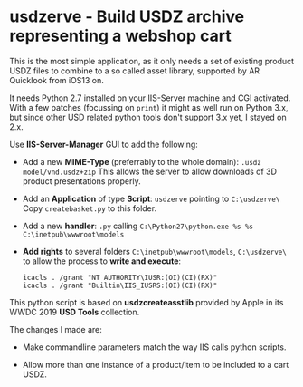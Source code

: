 # usdzerve - Build USDZ archive representing a webshop cart

This is the most simple application, as it only needs a set of existing product USDZ files to combine to a so called asset library, supported by AR Quicklook from iOS13 on.

It needs Python 2.7 installed on your IIS-Server machine and CGI activated. 
With a few patches (focussing on `print`) it might as well run on Python 3.x, but since other USD related python tools don't support 3.x yet, I stayed on 2.x.

Use **IIS-Server-Manager** GUI to add the following:

* Add a new **MIME-Type** (preferrably to the whole domain): 
  `.usdz model/vnd.usdz+zip`
  This allows the server to allow downloads of 3D product presentations properly.
  
* Add an **Application** of type **Script**:
  `usdzerve` pointing to `C:\usdzerve\`  
  Copy `createbasket.py` to this folder.


* Add a new **handler**:
  `.py` calling `C:\Python27\python.exe %s %s C:\inetpub\wwwroot\models`
  
* **Add rights** to several folders `C:\inetpub\wwwroot\models`, `C:\usdzerve\` to allow the process to **write and execute**:
  ```
  icacls . /grant "NT AUTHORITY\IUSR:(OI)(CI)(RX)"
  icacls . /grant "Builtin\IIS_IUSRS:(OI)(CI)(RX)"
  ```

This python script is based on **usdzcreateasstlib** provided by Apple in its WWDC 2019 **USD Tools** collection.

The changes I made are:

* Make commandline parameters match the way IIS calls python scripts.

* Allow more than one instance of a product/item to be included to a cart USDZ.
